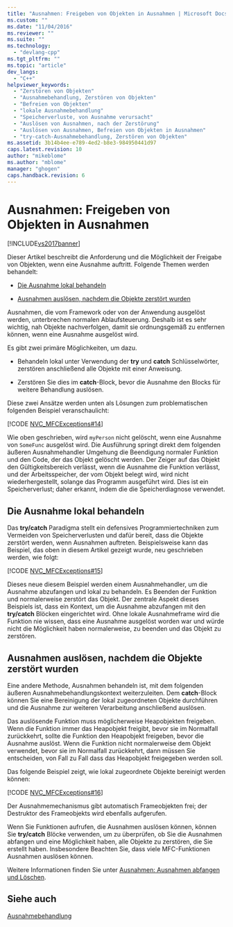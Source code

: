 ```yaml
---
title: "Ausnahmen: Freigeben von Objekten in Ausnahmen | Microsoft Docs"
ms.custom: ""
ms.date: "11/04/2016"
ms.reviewer: ""
ms.suite: ""
ms.technology: 
  - "devlang-cpp"
ms.tgt_pltfrm: ""
ms.topic: "article"
dev_langs: 
  - "C++"
helpviewer_keywords: 
  - "Zerstören von Objekten"
  - "Ausnahmebehandlung, Zerstören von Objekten"
  - "Befreien von Objekten"
  - "lokale Ausnahmebehandlung"
  - "Speicherverluste, von Ausnahme verursacht"
  - "Auslösen von Ausnahmen, nach der Zerstörung"
  - "Auslösen von Ausnahmen, Befreien von Objekten in Ausnahmen"
  - "try-catch-Ausnahmebehandlung, Zerstören von Objekten"
ms.assetid: 3b14b4ee-e789-4ed2-b8e3-984950441d97
caps.latest.revision: 10
author: "mikeblome"
ms.author: "mblome"
manager: "ghogen"
caps.handback.revision: 6
---
```

# Ausnahmen: Freigeben von Objekten in Ausnahmen
[!INCLUDE[vs2017banner](../assembler/inline/includes/vs2017banner.md)]

Dieser Artikel beschreibt die Anforderung und die Möglichkeit der Freigabe von Objekten, wenn eine Ausnahme auftritt.  Folgende Themen werden behandelt:  
  
-   [Die Ausnahme lokal behandeln](#_core_handling_the_exception_locally)  
  
-   [Ausnahmen auslösen, nachdem die Objekte zerstört wurden](#_core_throwing_exceptions_after_destroying_objects)  
  
 Ausnahmen, die vom Framework oder von der Anwendung ausgelöst werden, unterbrechen normalen Ablaufsteuerung.  Deshalb ist es sehr wichtig, nah Objekte nachverfolgen, damit sie ordnungsgemäß zu entfernen können, wenn eine Ausnahme ausgelöst wird.  
  
 Es gibt zwei primäre Möglichkeiten, um dazu.  
  
-   Behandeln lokal unter Verwendung der **try** und **catch** Schlüsselwörter, zerstören anschließend alle Objekte mit einer Anweisung.  
  
-   Zerstören Sie dies im **catch**\-Block, bevor die Ausnahme den Blocks für weitere Behandlung auslösen.  
  
 Diese zwei Ansätze werden unten als Lösungen zum problematischen folgenden Beispiel veranschaulicht:  
  
 [!CODE [NVC_MFCExceptions#14](../CodeSnippet/VS_Snippets_Cpp/NVC_MFCExceptions#14)]  
  
 Wie oben geschrieben, wird `myPerson` nicht gelöscht, wenn eine Ausnahme von `SomeFunc` ausgelöst wird.  Die Ausführung springt direkt dem folgenden äußeren Ausnahmehandler Umgehung die Beendigung normaler Funktion und den Code, der das Objekt gelöscht werden.  Der Zeiger auf das Objekt den Gültigkeitsbereich verlässt, wenn die Ausnahme die Funktion verlässt, und der Arbeitsspeicher, der vom Objekt belegt wird, wird nicht wiederhergestellt, solange das Programm ausgeführt wird.  Dies ist ein Speicherverlust; daher erkannt, indem die die Speicherdiagnose verwendet.  
  
##  <a name="_core_handling_the_exception_locally"></a> Die Ausnahme lokal behandeln  
 Das **try\/catch** Paradigma stellt ein defensives Programmiertechniken zum Vermeiden von Speicherverlusten und dafür bereit, dass die Objekte zerstört werden, wenn Ausnahmen auftreten.  Beispielsweise kann das Beispiel, das oben in diesem Artikel gezeigt wurde, neu geschrieben werden, wie folgt:  
  
 [!CODE [NVC_MFCExceptions#15](../CodeSnippet/VS_Snippets_Cpp/NVC_MFCExceptions#15)]  
  
 Dieses neue diesem Beispiel werden einem Ausnahmehandler, um die Ausnahme abzufangen und lokal zu behandeln.  Es Beenden der Funktion und normalerweise zerstört das Objekt.  Der zentrale Aspekt dieses Beispiels ist, dass ein Kontext, um die Ausnahme abzufangen mit den **try\/catch** Blöcken eingerichtet wird.  Ohne lokale Ausnahmeframe wird die Funktion nie wissen, dass eine Ausnahme ausgelöst worden war und würde nicht die Möglichkeit haben normalerweise, zu beenden und das Objekt zu zerstören.  
  
##  <a name="_core_throwing_exceptions_after_destroying_objects"></a> Ausnahmen auslösen, nachdem die Objekte zerstört wurden  
 Eine andere Methode, Ausnahmen behandeln ist, mit dem folgenden äußeren Ausnahmebehandlungskontext weiterzuleiten.  Dem **catch**\-Block können Sie eine Bereinigung der lokal zugeordneten Objekte durchführen und die Ausnahme zur weiteren Verarbeitung anschließend auslösen.  
  
 Das auslösende Funktion muss möglicherweise Heapobjekten freigeben.  Wenn die Funktion immer das Heapobjekt freigibt, bevor sie im Normalfall zurückkehrt, sollte die Funktion den Heapobjekt freigeben, bevor die Ausnahme auslöst.  Wenn die Funktion nicht normalerweise dem Objekt verwendet, bevor sie im Normalfall zurückkehrt, dann müssen Sie entscheiden, von Fall zu Fall dass das Heapobjekt freigegeben werden soll.  
  
 Das folgende Beispiel zeigt, wie lokal zugeordnete Objekte bereinigt werden können:  
  
 [!CODE [NVC_MFCExceptions#16](../CodeSnippet/VS_Snippets_Cpp/NVC_MFCExceptions#16)]  
  
 Der Ausnahmemechanismus gibt automatisch Frameobjekten frei; der Destruktor des Frameobjekts wird ebenfalls aufgerufen.  
  
 Wenn Sie Funktionen aufrufen, die Ausnahmen auslösen können, können Sie **try\/catch** Blöcke verwenden, um zu überprüfen, ob Sie die Ausnahmen abfangen und eine Möglichkeit haben, alle Objekte zu zerstören, die Sie erstellt haben.  Insbesondere Beachten Sie, dass viele MFC\-Funktionen Ausnahmen auslösen können.  
  
 Weitere Informationen finden Sie unter [Ausnahmen: Ausnahmen abfangen und Löschen](../mfc/exceptions-catching-and-deleting-exceptions.md).  
  
## Siehe auch  
 [Ausnahmebehandlung](../mfc/exception-handling-in-mfc.md)